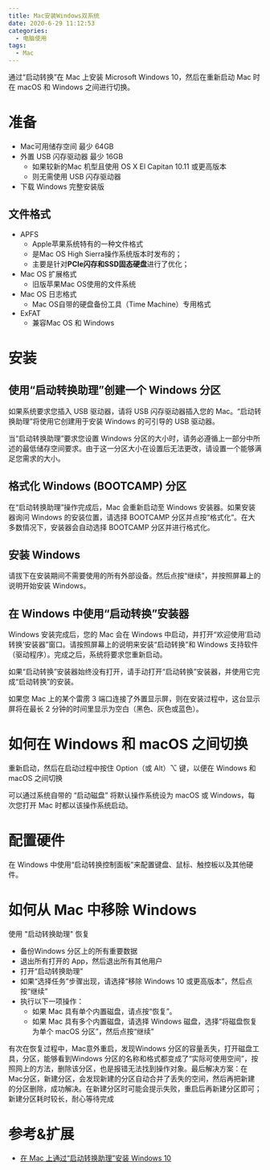 ```yaml
---
title: Mac安装Windows双系统
date: 2020-6-29 11:12:53
categories:
  - 电脑使用
tags:
  - Mac
---
```


通过“启动转换”在 Mac 上安装 Microsoft Windows 10，然后在重新启动 Mac 时在 macOS 和 Windows 之间进行切换。

# 准备

- Mac可用储存空间 最少 64GB
- 外置 USB 闪存驱动器 最少 16GB 
	- 如果较新的Mac 机型且使用 OS X El Capitan 10.11 或更高版本
	- 则无需使用 USB 闪存驱动器
- 下载 Windows 完整安装版

## 文件格式

- APFS
	- Apple苹果系统特有的一种文件格式
	- 是Mac OS High Sierra操作系统版本时发布的；
	- 主要是针对**PCIe闪存和SSD固态硬盘**进行了优化；
- Mac OS 扩展格式
	- 旧版苹果Mac OS使用的文件系统
- Mac OS 日志格式
	- Mac OS自带的硬盘备份工具（Time Machine）专用格式
- ExFAT
	- 兼容Mac OS 和 Windows

# 安装

## 使用“启动转换助理”创建一个 Windows 分区

如果系统要求您插入 USB 驱动器，请将 USB 闪存驱动器插入您的 Mac。“启动转换助理”将使用它创建用于安装 Windows 的可引导的 USB 驱动器。

当“启动转换助理”要求您设置 Windows 分区的大小时，请务必遵循上一部分中所述的最低储存空间要求。由于这一分区大小在设置后无法更改，请设置一个能够满足您需求的大小。

## 格式化 Windows (BOOTCAMP) 分区

在“启动转换助理”操作完成后，Mac 会重新启动至 Windows 安装器。如果安装器询问 Windows 的安装位置，请选择 BOOTCAMP 分区并点按“格式化”。在大多数情况下，安装器会自动选择 BOOTCAMP 分区并进行格式化。

## 安装 Windows

请拔下在安装期间不需要使用的所有外部设备。然后点按“继续”，并按照屏幕上的说明开始安装 Windows。

## 在 Windows 中使用“启动转换”安装器

Windows 安装完成后，您的 Mac 会在 Windows 中启动，并打开“欢迎使用‘启动转换’安装器”窗口。请按照屏幕上的说明来安装“启动转换”和 Windows 支持软件（驱动程序）。完成之后，系统将要求您重新启动。

如果“启动转换”安装器始终没有打开，请手动打开“启动转换”安装器，并使用它完成“启动转换”的安装。

如果您 Mac 上的某个雷雳 3 端口连接了外置显示屏，则在安装过程中，这台显示屏将在最长 2 分钟的时间里显示为空白（黑色、灰色或蓝色）。

# 如何在 Windows 和 macOS 之间切换

重新启动，然后在启动过程中按住 Option（或 Alt）⌥ 键，以便在 Windows 和 macOS 之间切换

可以通过系统自带的 “启动磁盘” 将默认操作系统设为 macOS 或 Windows，每次您打开 Mac 时都以该操作系统启动。

# 配置硬件

在 Windows 中使用“启动转换控制面板”来配置键盘、鼠标、触控板以及其他硬件。

# 如何从 Mac 中移除 Windows

使用 "启动转换助理" 恢复

- 备份Windows 分区上的所有重要数据
- 退出所有打开的 App，然后退出所有其他用户
- 打开“启动转换助理”
- 如果“选择任务”步骤出现，请选择“移除 Windows 10 或更高版本”，然后点按“继续”
- 执行以下一项操作：
	- 如果 Mac 具有单个内置磁盘，请点按“恢复”。
	- 如果 Mac 具有多个内置磁盘，请选择 Windows 磁盘，选择“将磁盘恢复为单个 macOS 分区”，然后点按“继续”

有次在恢复过程中，Mac意外重启，发现Windows 分区的容量丢失，打开磁盘工具，分区，能够看到Windows 分区的名称和格式都变成了“实际可使用空间”，按照网上的方法，删除该分区，也是报错无法找到操作对象。最后解决方案：在Mac分区，新建分区，会发现新建的分区自动合并了丢失的空间，然后再把新建的分区删除，成功解决。在新建分区时可能会提示失败，重启后再新建分区即可；新建分区耗时较长，耐心等待完成

# 参考&扩展

- [在 Mac 上通过“启动转换助理”安装 Windows 10](https://support.apple.com/zh-cn/HT201468)